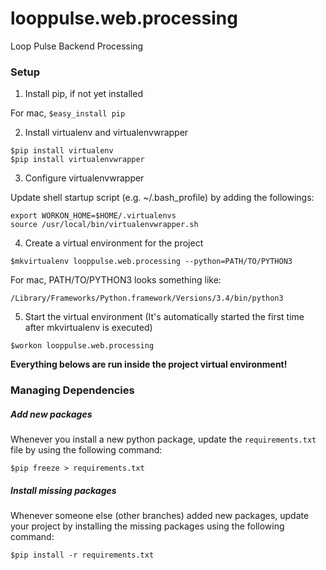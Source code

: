 looppulse.web.processing
========================

Loop Pulse Backend Processing

### Setup

1. Install pip, if not yet installed
  
  For mac, `$easy_install pip`

2. Install virtualenv and virtualenvwrapper
  ```
  $pip install virtualenv
  $pip install virtualenvwrapper
  ```

3. Configure virtualenvwrapper

  Update shell startup script (e.g. ~/.bash_profile) by adding the followings:
  ```
  export WORKON_HOME=$HOME/.virtualenvs
  source /usr/local/bin/virtualenvwrapper.sh
  ```

4. Create a virtual environment for the project
  ```
  $mkvirtualenv looppulse.web.processing --python=PATH/TO/PYTHON3
  ```
  For mac, PATH/TO/PYTHON3 looks something like:
  ```
  /Library/Frameworks/Python.framework/Versions/3.4/bin/python3
  ```

5. Start the virtual environment (It's automatically started the first time after mkvirtualenv is executed)
  ```
  $workon looppulse.web.processing
  ```

**Everything belows are run inside the project virtual environment!**

### Managing Dependencies
##### Add new packages
Whenever you install a new python package, update the `requirements.txt` file by using the following command:
  ```
  $pip freeze > requirements.txt
  ```

##### Install missing packages
Whenever someone else (other branches) added new packages, update your project by installing the missing packages using the following command:
  ```
  $pip install -r requirements.txt
  ```

